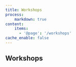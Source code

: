 ```yaml
---
title: Workshops
process:
    markdown: true
content:
    items:
      - '@page': '/workshops'
cache_enable: false
---
```

## Workshops